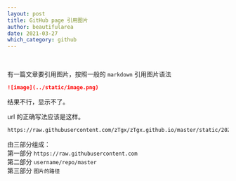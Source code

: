 ```yaml
---
layout: post
title: GitHub page 引用图片
author: beautifularea
date: 2021-03-27
which_category: github
---
```


<br>

有一篇文章要引用图片，按照一般的 `markdown` 引用图片语法

```markdown
![image](../static/image.png)
```

结果不行，显示不了。  

url 的正确写法应该是这样。  
```markdown
https://raw.githubusercontent.com/zTgx/zTgx.github.io/master/static/2021.03/unordered_map_bucket.webp
```

由三部分组成：  
第一部分 `https://raw.githubusercontent.com`  
第二部分 `username/repo/master`  
第三部分 `图片的路径`  